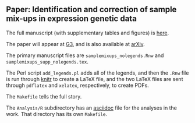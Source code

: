 Paper: Identification and correction of sample mix-ups in expression genetic data
---------------------------------------------------------------------------------

The full manuscript (with supplementary tables and figures) is
[here](http://www.biostat.wisc.edu/~kbroman/publications/samplemixups_wsupp.pdf).

The paper will appear at [G3](http://g3journal.org/content/early/2015/08/19/g3.115.019778.abstract),
and is also available at [arXiv](http://arxiv.org/abs/1402.2633).

The primary manuscript files are `samplemixups_nolegends.Rnw`
and `samplemixups_supp_nolegends.tex`.

The Perl script `add_legends.pl`
adds all of the legends, and then the `.Rnw` file is run through
[knitr](http://yihui.name/knitr/) to create a
LaTeX file, and the two LaTeX files are sent through `pdflatex` and
`xelatex`, respectively, to create PDFs.

The `Makefile` tells the full story.

The `Analysis/R` subdirectory has an
[asciidoc](http://www.methods.co.nz/asciidoc/) file for the analyses
in the work. That directory has its own `Makefile`.
